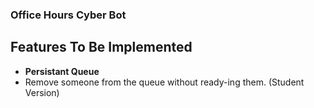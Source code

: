 ### Office Hours Cyber Bot

## Features To Be Implemented
* **Persistant Queue**
* Remove someone from the queue without ready-ing them. (Student Version) 

